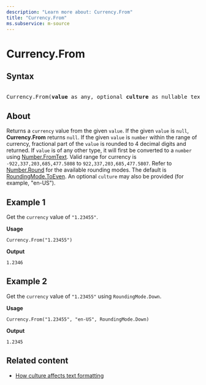 ```yaml
---
description: "Learn more about: Currency.From"
title: "Currency.From"
ms.subservice: m-source
---
```

# Currency.From

## Syntax

<pre> 
Currency.From(<b>value</b> as any, optional <b>culture</b> as nullable text, optional <b>roundingMode</b> as nullable number) as nullable number
</pre>

## About

Returns a `currency` value from the given `value`. If the given `value` is `null`, **Currency.From** returns `null`. If the given `value` is `number` within the range of currency, fractional part of the `value` is rounded to 4 decimal digits and returned. If `value` is of any other type, it will first be converted to a `number` using [Number.FromText](number-fromtext.md). Valid range for currency is `-922,337,203,685,477.5808` to `922,337,203,685,477.5807`. Refer to [Number.Round](number-round.md) for the available rounding modes. The default is [RoundingMode.ToEven](roundingmode-type.md). An optional `culture` may also be provided (for example, "en-US").

## Example 1

Get the `currency` value of `"1.23455"`.

**Usage**

```powerquery-m
Currency.From("1.23455")
```

**Output**

`1.2346`

## Example 2

Get the `currency` value of `"1.23455"` using `RoundingMode.Down`.

**Usage**

```powerquery-m
Currency.From("1.23455", "en-US", RoundingMode.Down)
```

**Output**

`1.2345`

## Related content

* [How culture affects text formatting](how-culture-affects-text-formatting.md)
